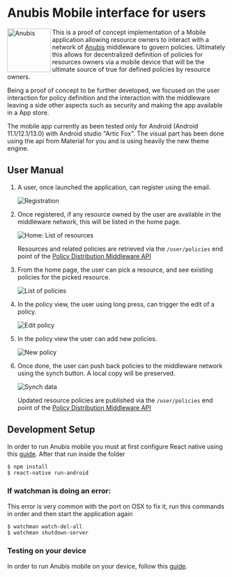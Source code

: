 # Anubis Mobile interface for users

<img src="img/logo.jpg" align="left" alt="Anubis"  width="100" height="100" /> This is a proof of concept implementation of a Mobile application allowing
resource owners to interact with a network of [Anubis](https://anubis-pep.readthedocs.io/en/latest/)
middleware to govern policies.
Ultimately this allows for decentralized definition of policies for resources
owners via a mobile device that will be the ultimate source of true for defined
policies by resource owners.

Being a proof of concept to be further developed, we focused on the user
interaction for policy definition and the interaction with the middleware
leaving a side other aspects such as security and making the app available
in a App store.

The mobile app currently as been tested only for Android (Android 11.1/12.1/13.0) with Android studio "Artic Fox".
The visual part has been done using the api from Material for you and is using heavily the new theme engine.

## User Manual

1. A user, once launched the application, can register using the email.

    ![Registration](img/registration.png)

1. Once registered, if any resource owned by the user are available in the
    middleware network, this will be listed in the home page.

    ![Home: List of resources](img/home.png)

    Resources and related policies are retrieved via the `/user/policies` end
    point of the [Policy Distribution Middleware API](https://anubis-pep.readthedocs.io/en/latest/user/walkthrough-middleware.html#userpolicies)

1. From the home page, the user can pick a resource, and see existing policies
  for the picked resource.

    ![List of policies](img/policies.png)

1. In the policy view, the user using long press, can trigger the edit of a
    policy.

    ![Edit policy](img/edit-policy.png)

1. In the policy view the user can add new policies.

    ![New policy](img/new-policy.png)

1. Once done, the user can push back policies to the middleware network using
    the synch button. A local copy will be preserved.

    ![Synch data](img/synch.png)

    Updated resource policies are published via the `/user/policies` end point
    of the [Policy Distribution Middleware API](https://anubis-pep.readthedocs.io/en/latest/user/walkthrough-middleware.html#userpolicies)

## Development Setup

In order to run Anubis mobile you must at first configure React native using
this [guide](https://reactnative.dev/docs/environment-setup).
After that run inside the folder

```bash
$ npm install
$ react-native run-android
```

### If watchman is doing an error:

This error is very common with the port on OSX to fix it, run this commands in
order and then start the application again 

```bash
$ watchman watch-del-all
$ watchman shutdown-server
```

### Testing on your device

In order to run Anubis mobile on your device, follow this [guide](https://reactnative.dev/docs/running-on-device).